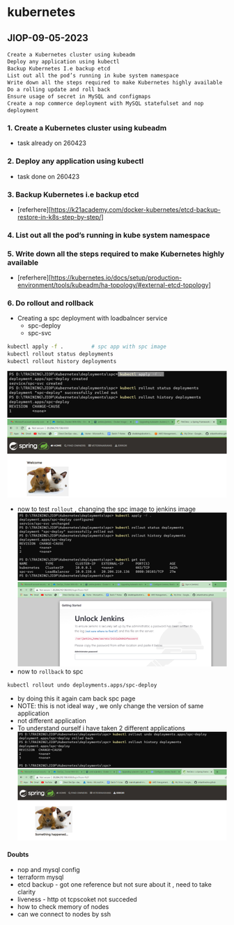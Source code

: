 # kubernetes
JIOP-09-05-2023
---------------
```
Create a Kubernetes cluster using kubeadm
Deploy any application using kubectl
Backup Kubernetes I.e backup etcd
List out all the pod’s running in kube system namespace
Write down all the steps required to make Kubernetes highly available
Do a rolling update and roll back
Ensure usage of secret in MySQL and configmaps
Create a nop commerce deployment with MySQL statefulset and nop deployment
```
### 1. Create a Kubernetes cluster using kubeadm
* task already on 260423
### 2. Deploy any application using kubectl
* task done on 260423
### 3. Backup Kubernetes i.e backup etcd
* [referhere][https://k21academy.com/docker-kubernetes/etcd-backup-restore-in-k8s-step-by-step/]
### 4. List out all the pod’s running in kube system namespace
### 5. Write down all the steps required to make Kubernetes highly available
* [referhere][https://kubernetes.io/docs/setup/production-environment/tools/kubeadm/ha-topology/#external-etcd-topology]
### 6. Do rollout and rollback
* Creating a spc deployment with loadbalncer service
  * spc-deploy
  * spc-svc
```sh
kubectl apply -f .         # spc app with spc image
kubectl rollout status deployments
kubectl rollout history deployments
```
![preview](images/k8jp11_1.png)
![preview](images/k8jp11_2.png)
* now to test `rollout` , changing the spc image to jenkins image
![preview](images/k8jp11_3.png)
![preview](images/k8jp11_4.png)
* now to `rollback` to spc
```sh
kubectl rollout undo deployments.apps/spc-deploy
```
* by doing this it again cam back spc page
* NOTE: this is not ideal way , we only change the version of same application
*  not different application
*  To understand ourself i have taken 2 different applications
![preview](images/k8jp11_5.png)
![preview](images/k8jp11_6.png)


#### Doubts
* nop and mysql config
* terraform mysql
* etcd backup - got one reference but not sure about it , need to take clarity
* liveness - http ot tcpscoket not succeded
* how to check memory of nodes
* can we connect to nodes by ssh

